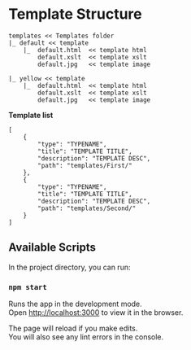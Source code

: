 # Template Structure

```
templates << Templates folder
|_ default << template
    |_  default.html  << template html
        default.xslt  << template xslt
        default.jpg   << template image
        
|_ yellow << template
    |_  default.html  << template html
        default.xslt  << template xslt
        default.jpg   << template image
```

**Template list**
```
[
    {
        "type": "TYPENAME",
        "title": "TEMPLATE TITLE",
        "description": "TEMPLATE DESC",
        "path": "templates/First/"
    },
    {
        "type": "TYPENAME",
        "title": "TEMPLATE TITLE",
        "description": "TEMPLATE DESC",
        "path": "templates/Second/"
    }
]
```


## Available Scripts

In the project directory, you can run:

### `npm start`

Runs the app in the development mode.<br>
Open [http://localhost:3000](http://localhost:3000) to view it in the browser.

The page will reload if you make edits.<br>
You will also see any lint errors in the console.



